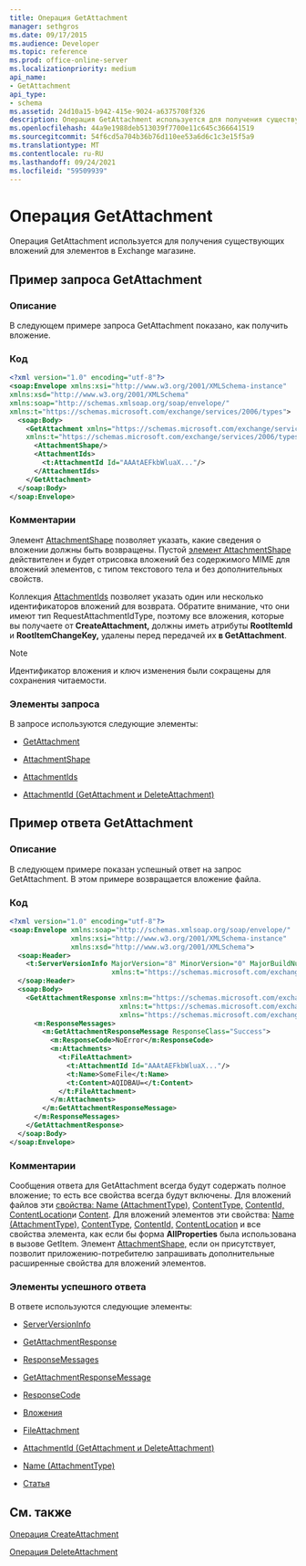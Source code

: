 ```yaml
---
title: Операция GetAttachment
manager: sethgros
ms.date: 09/17/2015
ms.audience: Developer
ms.topic: reference
ms.prod: office-online-server
ms.localizationpriority: medium
api_name:
- GetAttachment
api_type:
- schema
ms.assetid: 24d10a15-b942-415e-9024-a6375708f326
description: Операция GetAttachment используется для получения существующих вложений для элементов в Exchange магазине.
ms.openlocfilehash: 44a9e1988deb513039f7700e11c645c366641519
ms.sourcegitcommit: 54f6cd5a704b36b76d110ee53a6d6c1c3e15f5a9
ms.translationtype: MT
ms.contentlocale: ru-RU
ms.lasthandoff: 09/24/2021
ms.locfileid: "59509939"
---
```

# <a name="getattachment-operation"></a>Операция GetAttachment

Операция GetAttachment используется для получения существующих вложений для элементов в Exchange магазине.
  
## <a name="getattachment-request-example"></a>Пример запроса GetAttachment

### <a name="description"></a>Описание

В следующем примере запроса GetAttachment показано, как получить вложение.
  
### <a name="code"></a>Код

```XML
<?xml version="1.0" encoding="utf-8"?>
<soap:Envelope xmlns:xsi="http://www.w3.org/2001/XMLSchema-instance"
xmlns:xsd="http://www.w3.org/2001/XMLSchema"
xmlns:soap="http://schemas.xmlsoap.org/soap/envelope/"
xmlns:t="https://schemas.microsoft.com/exchange/services/2006/types">
  <soap:Body>
    <GetAttachment xmlns="https://schemas.microsoft.com/exchange/services/2006/messages"
    xmlns:t="https://schemas.microsoft.com/exchange/services/2006/types">
      <AttachmentShape/>
      <AttachmentIds>
        <t:AttachmentId Id="AAAtAEFkbWluaX..."/>
      </AttachmentIds>
    </GetAttachment>
  </soap:Body>
</soap:Envelope>
```

### <a name="comments"></a>Комментарии

Элемент [AttachmentShape](attachmentshape.md) позволяет указать, какие сведения о вложении должны быть возвращены. Пустой [элемент AttachmentShape](attachmentshape.md) действителен и будет отрисовка вложений без содержимого MIME для вложений элементов, с типом текстового тела и без дополнительных свойств. 
  
Коллекция [AttachmentIds](attachmentids.md) позволяет указать один или несколько идентификаторов вложений для возврата. Обратите внимание, что они имеют тип RequestAttachmentIdType, поэтому все вложения, которые вы получаете от **CreateAttachment,** должны иметь атрибуты **RootItemId** и **RootItemChangeKey,** удалены перед передачей их **в GetAttachment**.
  
> [!NOTE]
> Идентификатор вложения и ключ изменения были сокращены для сохранения читаемости. 
  
### <a name="request-elements"></a>Элементы запроса

В запросе используются следующие элементы:
  
- [GetAttachment](getattachment.md)
    
- [AttachmentShape](attachmentshape.md)
    
- [AttachmentIds](attachmentids.md)
    
- [AttachmentId (GetAttachment и DeleteAttachment)](attachmentid-getattachment-and-deleteattachment.md)
    
## <a name="getattachment-response-example"></a>Пример ответа GetAttachment

### <a name="description"></a>Описание

В следующем примере показан успешный ответ на запрос GetAttachment. В этом примере возвращается вложение файла.
  
### <a name="code"></a>Код

```XML
<?xml version="1.0" encoding="utf-8"?>
<soap:Envelope xmlns:soap="http://schemas.xmlsoap.org/soap/envelope/" 
               xmlns:xsi="http://www.w3.org/2001/XMLSchema-instance" 
               xmlns:xsd="http://www.w3.org/2001/XMLSchema">
  <soap:Header>
    <t:ServerVersionInfo MajorVersion="8" MinorVersion="0" MajorBuildNumber="662" MinorBuildNumber="0" 
                         xmlns:t="https://schemas.microsoft.com/exchange/services/2006/types"/>
  </soap:Header>
  <soap:Body>
    <GetAttachmentResponse xmlns:m="https://schemas.microsoft.com/exchange/services/2006/messages" 
                           xmlns:t="https://schemas.microsoft.com/exchange/services/2006/types" 
                           xmlns="https://schemas.microsoft.com/exchange/services/2006/messages">
      <m:ResponseMessages>
        <m:GetAttachmentResponseMessage ResponseClass="Success">
          <m:ResponseCode>NoError</m:ResponseCode>
          <m:Attachments>
            <t:FileAttachment>
              <t:AttachmentId Id="AAAtAEFkbWluaX..."/>
              <t:Name>SomeFile</t:Name>
              <t:Content>AQIDBAU=</t:Content>
            </t:FileAttachment>
          </m:Attachments>
        </m:GetAttachmentResponseMessage>
      </m:ResponseMessages>
    </GetAttachmentResponse>
  </soap:Body>
</soap:Envelope>
```

### <a name="comments"></a>Комментарии

Сообщения ответа для GetAttachment всегда будут содержать полное вложение; то есть все свойства всегда будут включены. Для вложений файлов эти [свойства: Name (AttachmentType),](name-attachmenttype.md) [ContentType,](contenttype.md) [ContentId,](contentid.md) [ContentLocation](contentlocation.md)и [Content](content.md). Для вложений элементов эти свойства: [Name (AttachmentType),](name-attachmenttype.md) [ContentType,](contenttype.md) [ContentId,](contentid.md) [ContentLocation](contentlocation.md) и все свойства элемента, как если бы форма **AllProperties** была использована в вызове GetItem. Элемент [AttachmentShape,](attachmentshape.md) если он присутствует, позволит приложению-потребителю запрашивать дополнительные расширенные свойства для вложений элементов. 
  
### <a name="successful-response-elements"></a>Элементы успешного ответа

В ответе используются следующие элементы:
  
- [ServerVersionInfo](serverversioninfo.md)
    
- [GetAttachmentResponse](getattachmentresponse.md)
    
- [ResponseMessages](responsemessages.md)
    
- [GetAttachmentResponseMessage](getattachmentresponsemessage.md)
    
- [ResponseCode](responsecode.md)
    
- [Вложения](attachments-ex15websvcsotherref.md)
    
- [FileAttachment](fileattachment.md)
    
- [AttachmentId (GetAttachment и DeleteAttachment)](attachmentid-getattachment-and-deleteattachment.md)
    
- [Name (AttachmentType)](name-attachmenttype.md)
    
- [Статья](content.md)
    
## <a name="see-also"></a>См. также



[Операция CreateAttachment](createattachment-operation.md)
  
[Операция DeleteAttachment](deleteattachment-operation.md)


